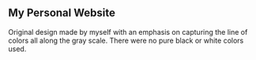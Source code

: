## My Personal Website

Original design made by myself with an emphasis on capturing the line of colors all along the gray scale. There were no pure black or white colors used.
